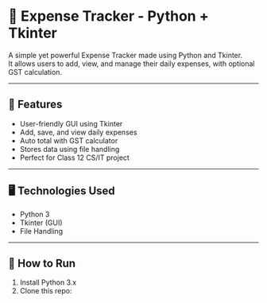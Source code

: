 # 💸 Expense Tracker - Python + Tkinter

A simple yet powerful Expense Tracker made using Python and Tkinter.  
It allows users to add, view, and manage their daily expenses, with optional GST calculation.

---

## 📌 Features
- User-friendly GUI using Tkinter
- Add, save, and view daily expenses
- Auto total with GST calculator
- Stores data using file handling
- Perfect for Class 12 CS/IT project

---

## 🖥️ Technologies Used
- Python 3
- Tkinter (GUI)
- File Handling

---

## 🧪 How to Run
1. Install Python 3.x  
2. Clone this repo:
